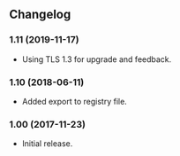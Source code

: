 ## Changelog


### 1.11 (2019-11-17)

- Using TLS 1.3 for upgrade and feedback.


### 1.10 (2018-06-11)

- Added export to registry file.


### 1.00 (2017-11-23)

- Initial release.
